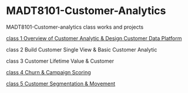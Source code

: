 # MADT8101-Customer-Analytics


MADT8101-Customer-analytics class works and projects


[class 1 Overview of Customer Analytic & Design Customer Data Platform](Link)


class 2 Build Customer Single View & Basic Customer Analytic

class 3 Customer Lifetime Value & Customer

[class 4 Churn & Campaign Scoring](Link)

[class 5 Customer Segmentation & Movement]()
